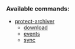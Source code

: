 ### Available commands:
- [protect-archiver](./protect_archiver/index.md)
    - [download](./protect_archiver/download.md)
    - [events](./protect_archiver/events.md)
    - [sync](./protect_archiver/sync.md)

